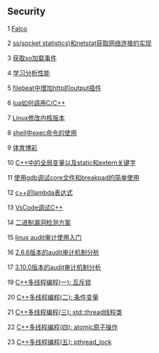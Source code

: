 ## Security

1 [Falco](https://github.com/luofengmacheng/cloud_native/blob/master/security/falco.md)

2 [ss(socket statistics)和netstat获取网络连接的实现](https://github.com/luofengmacheng/cloud_native/blob/master/security/ss_implementation.md)

3 [获取so加载事件](https://github.com/luofengmacheng/cloud_native/blob/master/security/so_load_event.md)

4 [学习分析性能](https://github.com/luofengmacheng/cloud_native/blob/master/security/learn_perf.md)

5 [filebeat中增加http的output插件](https://github.com/luofengmacheng/cloud_native/blob/master/security/filebeat_http.md)

6 [lua如何调用C/C++](https://github.com/luofengmacheng/cloud_native/blob/master/security/lua_call_c.md)

7 [Linux修改内核版本](https://github.com/luofengmacheng/cloud_native/blob/master/security/change_linux_kernel_version.md)

8 [shell中exec命令的使用](https://github.com/luofengmacheng/cloud_native/blob/master/security/exec_in_shell.md)

9 [体育博彩](https://github.com/luofengmacheng/cloud_native/blob/master/security/odds.md)

10 [C++中的全局变量以及static和extern关键字](https://github.com/luofengmacheng/cloud_native/blob/master/security/static_extern.md)

11 [使用gdb调试core文件和breakpad的简单使用](https://github.com/luofengmacheng/cloud_native/blob/master/security/debug_core.md)

12 [c++的lambda表达式](https://github.com/luofengmacheng/cloud_native/blob/master/security/lambda_cplusplus.md)

13 [VsCode调试C++](https://github.com/luofengmacheng/cloud_native/blob/master/security/vscode_debug.md)

14 [二进制漏洞检测方案](https://github.com/luofengmacheng/cloud_native/blob/master/security/binary_asset.md)

15 [linux audit审计使用入门](https://github.com/luofengmacheng/cloud_native/blob/master/security/audit.md)

16 [2.6.6版本的audit审计机制分析](https://github.com/luofengmacheng/cloud_native/blob/master/security/audit_kernel_2.6.6.md)

17 [3.10.0版本的audit审计机制分析](https://github.com/luofengmacheng/cloud_native/blob/master/security/audit_kernel_3.10.0.md)

19 [C++多线程编程(一): 互斥锁](https://github.com/luofengmacheng/cloud_native/blob/master/security/cplusplus_lock.md)

20 [C++多线程编程(二): 条件变量](https://github.com/luofengmacheng/cloud_native/blob/master/security/cplusplus_condition_variable.md)

21 [C++多线程编程(三): std::thread线程类](https://github.com/luofengmacheng/cloud_native/blob/master/security/cplusplus_thread.md)

22 [C++多线程编程(四): atomic原子操作](https://github.com/luofengmacheng/cloud_native/blob/master/security/cplusplus_atomic.md)

23 [C++多线程编程(五): pthread_lock](https://github.com/luofengmacheng/cloud_native/blob/master/security/proc_pid_annotation.md)
